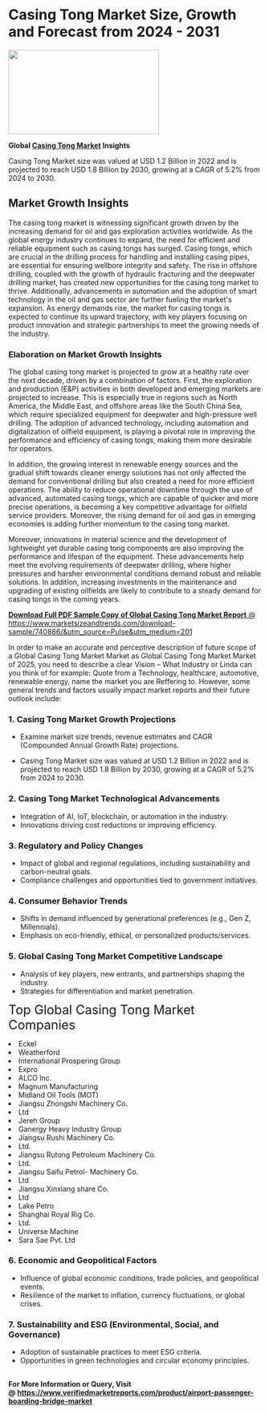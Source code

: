 <H1>Casing Tong Market Size, Growth and Forecast from 2024 - 2031</H1><img class="aligncenter size-medium wp-image-584254" src="https://thirdeyenews.in/wp-content/uploads/2024/09/Global-Market-Research-300x168.jpeg" alt="" width="300" height="168" /><p><strong>Global&nbsp;<a href="https://www.marketsizeandtrends.com/download-sample/740886/&amp;utm_source=Pulse&amp;utm_medium=201">Casing Tong Market</a> Insights</strong></p><p>Casing Tong Market size was valued at USD 1.2 Billion in 2022 and is projected to reach USD 1.8 Billion by 2030, growing at a CAGR of 5.2% from 2024 to 2030.</p><p><h2>Market Growth Insights</h2> <p>The casing tong market is witnessing significant growth driven by the increasing demand for oil and gas exploration activities worldwide. As the global energy industry continues to expand, the need for efficient and reliable equipment such as casing tongs has surged. Casing tongs, which are crucial in the drilling process for handling and installing casing pipes, are essential for ensuring wellbore integrity and safety. The rise in offshore drilling, coupled with the growth of hydraulic fracturing and the deepwater drilling market, has created new opportunities for the casing tong market to thrive. Additionally, advancements in automation and the adoption of smart technology in the oil and gas sector are further fueling the market's expansion. As energy demands rise, the market for casing tongs is expected to continue its upward trajectory, with key players focusing on product innovation and strategic partnerships to meet the growing needs of the industry.</p> <p><a href="#"></a></p> <h3>Elaboration on Market Growth Insights</h3> <p>The global casing tong market is projected to grow at a healthy rate over the next decade, driven by a combination of factors. First, the exploration and production (E&P) activities in both developed and emerging markets are projected to increase. This is especially true in regions such as North America, the Middle East, and offshore areas like the South China Sea, which require specialized equipment for deepwater and high-pressure well drilling. The adoption of advanced technology, including automation and digitalization of oilfield equipment, is playing a pivotal role in improving the performance and efficiency of casing tongs, making them more desirable for operators.</p> <p>In addition, the growing interest in renewable energy sources and the gradual shift towards cleaner energy solutions has not only affected the demand for conventional drilling but also created a need for more efficient operations. The ability to reduce operational downtime through the use of advanced, automated casing tongs, which are capable of quicker and more precise operations, is becoming a key competitive advantage for oilfield service providers. Moreover, the rising demand for oil and gas in emerging economies is adding further momentum to the casing tong market.</p> <p>Moreover, innovations in material science and the development of lightweight yet durable casing tong components are also improving the performance and lifespan of the equipment. These advancements help meet the evolving requirements of deepwater drilling, where higher pressures and harsher environmental conditions demand robust and reliable solutions. In addition, increasing investments in the maintenance and upgrading of existing oilfields are likely to contribute to a steady demand for casing tongs in the coming years.</p> <p><a href="#"></p><p><span class=""><strong>Download Full PDF Sample Copy of Global Casing Tong Market Report</strong> @ <a href="https://www.marketsizeandtrends.com/download-sample/740886/&amp;utm_source=Pulse&amp;utm_medium=201" target="_blank">https://www.marketsizeandtrends.com/download-sample/740886/&amp;utm_source=Pulse&amp;utm_medium=201</a></span></p><p>In order to make an accurate and perceptive description of future scope of a Global&nbsp;Casing Tong Market Market as Global&nbsp;Casing Tong Market Market of 2025, you need to describe a clear Vision &ndash; What Industry or Linda can you think of for example: Quote from a Technology, healthcare, automotive, renewable energy, name the market you are Reffering to. However, some general trends and factors usually impact market reports and their future outlook include:</p><h3>1.&nbsp;<strong>Casing Tong Market Growth Projections</strong></h3><ul><li>Examine market size trends, revenue estimates and CAGR (Compounded Annual Growth Rate) projections.</li><li><p>Casing Tong Market size was valued at USD 1.2 Billion in 2022 and is projected to reach USD 1.8 Billion by 2030, growing at a CAGR of 5.2% from 2024 to 2030.</p></li></ul><h3>2.&nbsp;<strong>Casing Tong Market Technological Advancements</strong></h3><ul><li>Integration of AI, IoT, blockchain, or automation in the industry.</li><li>Innovations driving cost reductions or improving efficiency.</li></ul><h3>3.&nbsp;<strong>Regulatory and Policy Changes</strong></h3><ul><li>Impact of global and regional regulations, including sustainability and carbon-neutral goals.</li><li>Compliance challenges and opportunities tied to government initiatives.</li></ul><h3>4.&nbsp;<strong>Consumer Behavior Trends</strong></h3><ul><li>Shifts in demand influenced by generational preferences (e.g., Gen Z, Millennials).</li><li>Emphasis on eco-friendly, ethical, or personalized products/services.</li></ul><h3>5.&nbsp;<strong>Global Casing Tong Market Competitive Landscape</strong></h3><ul><li>Analysis of key players, new entrants, and partnerships shaping the industry.</li><li>Strategies for differentiation and market penetration.</li></ul><p data-pm-slice="1 1 []"><span style="color: inherit; font-family: inherit; font-size: 25px;">Top Global Casing Tong Market Companies</span></p><div class="" data-test-id=""><p><li>Eckel</li><li> Weatherford</li><li> International Prospering Group</li><li> Expro</li><li> ALCO Inc.</li><li> Magnum Manufacturing</li><li> Midland Oil Tools (MOT)</li><li> Jiangsu Zhongshi Machinery Co.</li><li> Ltd</li><li> Jereh Group</li><li> Ganergy Heavy Industry Group</li><li> Jiangsu Rushi Machinery Co.</li><li> Ltd.</li><li> Jiangsu Rutong Petroleum Machinery Co.</li><li> Ltd.</li><li> Jiangsu Saifu Petrol- Machinery Co.</li><li> Ltd</li><li> Jiangsu Xinxiang share Co.</li><li> Ltd</li><li> Lake Petro</li><li> Shanghai Royal Rig Co.</li><li> Ltd.</li><li> Universe Machine</li><li> Sara Sae Pvt. Ltd</li></p></div><h3>6.&nbsp;<strong>Economic and Geopolitical Factors</strong></h3><ul><li>Influence of global economic conditions, trade policies, and geopolitical events.</li><li>Resilience of the market to inflation, currency fluctuations, or global crises.</li></ul><h3>7.&nbsp;<strong>Sustainability and ESG (Environmental, Social, and Governance)</strong></h3><ul><li>Adoption of sustainable practices to meet ESG criteria.</li><li>Opportunities in green technologies and circular economy principles.</li></ul><h2><strong style="font-size: 14px;">For More Information or Query, Visit @&nbsp;</strong><a style="background-color: #ffffff; font-size: 14px;" href="https://www.marketsizeandtrends.com/report/casing-tong-market/" target="_blank">https://www.verifiedmarketreports.com/product/airport-passenger-boarding-bridge-market</a></h2>
